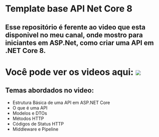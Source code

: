 # Template base API Net Core 8
## Esse repositório é ferente ao video que esta disponivel no meu canal, onde mostro para iniciantes em ASP.Net, como criar uma API em .NET Core 8.
# Você pode ver os videos aqui: [<img src="https://img.shields.io/badge/YouTube-FF0000?style=for-the-badge&logo=youtube&logoColor=white">](https://www.youtube.com/playlist?list=PL3U_6xcQ61i9N2it7IQVeajUoAIj1J-WP)
## Temas abordados no video:
- Estrutura Básica de uma API em ASP.NET Core
- O que é uma API
- Modelos e DTOs
- Métodos HTTP
- Códigos de Status HTTP
- Middleware e Pipeline
